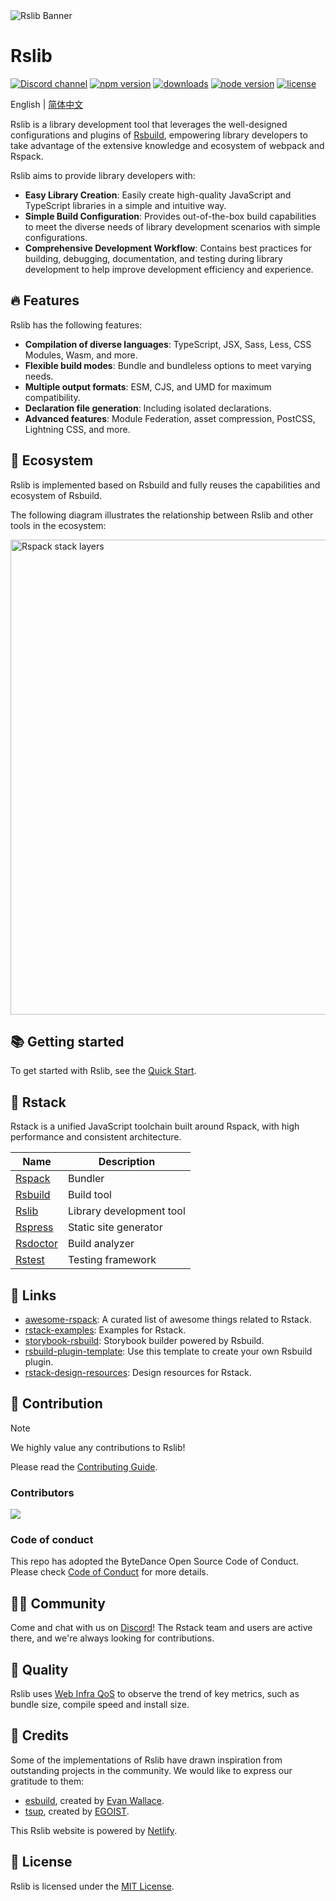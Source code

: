 <picture>
  <img alt="Rslib Banner" src="https://assets.rspack.dev/rslib/rslib-banner.png">
</picture>

# Rslib

<p>
  <a href="https://discord.gg/FQfm7VqU"><img src="https://img.shields.io/badge/chat-discord-blue?style=flat-square&logo=discord&colorA=564341&colorB=F8F5FF" alt="Discord channel" /></a>
  <a href="https://npmjs.com/package/@rslib/core?activeTab=readme"><img src="https://img.shields.io/npm/v/@rslib/core?style=flat-square&colorA=564341&colorB=F8F5FF" alt="npm version" /></a>
  <a href="https://npmcharts.com/compare/@rslib/core?minimal=true"><img src="https://img.shields.io/npm/dm/@rslib/core.svg?style=flat-square&colorA=564341&colorB=F8F5FF" alt="downloads" /></a>
  <a href="https://nodejs.org/en/about/previous-releases"><img src="https://img.shields.io/node/v/@rslib/core.svg?style=flat-square&colorA=564341&colorB=F8F5FF" alt="node version"></a>
  <a href="https://github.com/web-infra-dev/rslib/blob/main/LICENSE"><img src="https://img.shields.io/badge/License-MIT-blue.svg?style=flat-square&colorA=564341&colorB=F8F5FF" alt="license" /></a>
</p>

English | [简体中文](./README.zh-CN.md)

Rslib is a library development tool that leverages the well-designed configurations and plugins of [Rsbuild](https://rsbuild.dev), empowering library developers to take advantage of the extensive knowledge and ecosystem of webpack and Rspack.

Rslib aims to provide library developers with:

- **Easy Library Creation**: Easily create high-quality JavaScript and TypeScript libraries in a simple and intuitive way.
- **Simple Build Configuration**: Provides out-of-the-box build capabilities to meet the diverse needs of library development scenarios with simple configurations.
- **Comprehensive Development Workflow**: Contains best practices for building, debugging, documentation, and testing during library development to help improve development efficiency and experience.

## 🔥 Features

Rslib has the following features:

- **Compilation of diverse languages**: TypeScript, JSX, Sass, Less, CSS Modules, Wasm, and more.
- **Flexible build modes**: Bundle and bundleless options to meet varying needs.
- **Multiple output formats**: ESM, CJS, and UMD for maximum compatibility.
- **Declaration file generation**: Including isolated declarations.
- **Advanced features**: Module Federation, asset compression, PostCSS, Lightning CSS, and more.

## 🎯 Ecosystem

Rslib is implemented based on Rsbuild and fully reuses the capabilities and ecosystem of Rsbuild.

The following diagram illustrates the relationship between Rslib and other tools in the ecosystem:

<img src="https://assets.rspack.dev/rsbuild/assets/rspack-stack-layers.png" alt="Rspack stack layers" width="760" />

## 📚 Getting started

To get started with Rslib, see the [Quick Start](https://rslib.rs/guide/start/quick-start).

## 🦀 Rstack

Rstack is a unified JavaScript toolchain built around Rspack, with high performance and consistent architecture.

| Name                                                  | Description              |
| ----------------------------------------------------- | ------------------------ |
| [Rspack](https://github.com/web-infra-dev/rspack)     | Bundler                  |
| [Rsbuild](https://github.com/web-infra-dev/rsbuild)   | Build tool               |
| [Rslib](https://github.com/web-infra-dev/rslib)       | Library development tool |
| [Rspress](https://github.com/web-infra-dev/rspress)   | Static site generator    |
| [Rsdoctor](https://github.com/web-infra-dev/rsdoctor) | Build analyzer           |
| [Rstest](https://github.com/web-infra-dev/rstest)     | Testing framework        |

## 🔗 Links

- [awesome-rspack](https://github.com/web-infra-dev/awesome-rspack): A curated list of awesome things related to Rstack.
- [rstack-examples](https://github.com/rspack-contrib/rstack-examples): Examples for Rstack.
- [storybook-rsbuild](https://github.com/rspack-contrib/storybook-rsbuild): Storybook builder powered by Rsbuild.
- [rsbuild-plugin-template](https://github.com/rspack-contrib/rsbuild-plugin-template): Use this template to create your own Rsbuild plugin.
- [rstack-design-resources](https://github.com/rspack-contrib/rstack-design-resources): Design resources for Rstack.

## 🤝 Contribution

> [!NOTE]
> We highly value any contributions to Rslib!

Please read the [Contributing Guide](https://github.com/web-infra-dev/rslib/blob/main/CONTRIBUTING.md).

### Contributors

<a href="https://github.com/web-infra-dev/rslib/graphs/contributors" target="_blank">
  <img src="https://contrib.rocks/image?repo=web-infra-dev/rslib&columns=24">
</a>

### Code of conduct

This repo has adopted the ByteDance Open Source Code of Conduct. Please check [Code of Conduct](./CODE_OF_CONDUCT.md) for more details.

## 🧑‍💻 Community

Come and chat with us on [Discord](https://discord.gg/7uHaPXcVyV)! The Rstack team and users are active there, and we're always looking for contributions.

## 🌟 Quality

Rslib uses [Web Infra QoS](https://web-infra-qos.netlify.app?product=rslib&metrics=bundle-size) to observe the trend of key metrics, such as bundle size, compile speed and install size.

## 🙏 Credits

Some of the implementations of Rslib have drawn inspiration from outstanding projects in the community. We would like to express our gratitude to them:

- [esbuild](https://github.com/evanw/esbuild), created by [Evan Wallace](https://github.com/evanw).
- [tsup](https://github.com/egoist/tsup), created by [EGOIST](https://github.com/egoist).

This Rslib website is powered by [Netlify](https://www.netlify.com/).

## 📖 License

Rslib is licensed under the [MIT License](https://github.com/web-infra-dev/rslib/blob/main/LICENSE).
